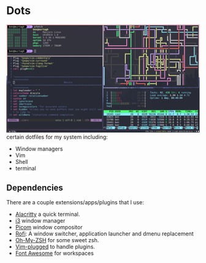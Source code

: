 # Dots 
![screenshot of desktop](https://github.com/BenGH28/dots/blob/master/.screenshots/dracula_murtagh_2.png)
certain dotfiles for my system including:
  - Window managers
  - Vim
  - Shell
  - terminal
## Dependencies
There are a couple extensions/apps/plugins that I use:
  - [Alacritty] a quick terminal.
  - [i3] window manager
  - [Picom] window compositor
  - [Rofi]: A window switcher, application launcher and dmenu replacement 
  - [Oh-My-ZSH] for some sweet zsh.
  - [Vim-plugged] to handle plugins.
  - [Font Awesome] for workspaces
  
  [Oh-My-ZSH]: https://ohmyz.sh/
  [Vim-plugged]: https://github.com/junegunn/vim-plug
  [Alacritty]: https://github.com/alacritty/alacritty
  [Rofi]: https://github.com/davatorium/rofi
  [i3]: https://i3wm.org/
  [Picom]: https://wiki.archlinux.org/index.php/Picom
  [Font Awesome]: https://fontawesome.com/
  
